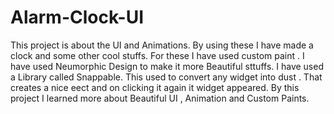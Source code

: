# Alarm-Clock-UI
This project is about the UI and Animations. By using these I have  made a clock  and some other cool stuffs. For these I have used custom paint  . I have  used Neumorphic Design to make it more Beautiful sttuffs. I have used a Library called Snappable. This used to convert any widget into dust . That creates a nice eect and on clicking it again it widget appeared. By this project I learned more about Beautiful UI , Animation and Custom Paints. 
